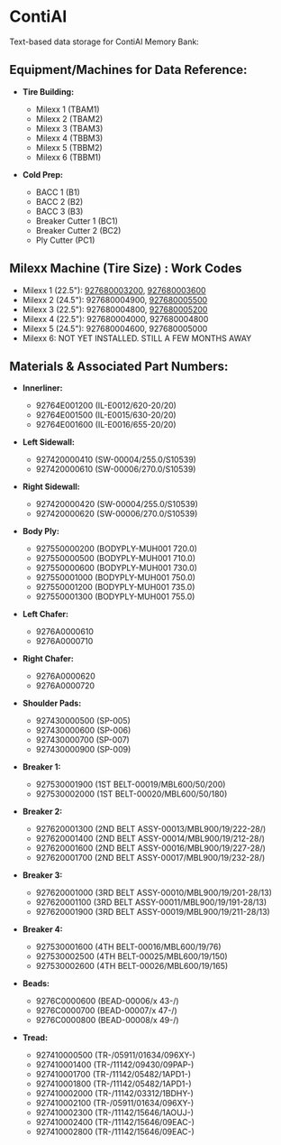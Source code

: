 # ContiAI
Text-based data storage for ContiAI Memory Bank:

## Equipment/Machines for Data Reference:
- **Tire Building:**
   - Milexx 1 (TBAM1)
   - Milexx 2 (TBAM2)
   - Milexx 3 (TBAM3)
   - Milexx 4 (TBBM3)
   - Milexx 5 (TBBM2)
   - Milexx 6 (TBBM1)

- **Cold Prep:**
   - BACC 1 (B1)
   - BACC 2 (B2)
   - BACC 3 (B3)
   - Breaker Cutter 1 (BC1)
   - Breaker Cutter 2 (BC2)
   - Ply Cutter (PC1)

## Milexx Machine (Tire Size) : Work Codes
- Milexx 1 (22.5"): [927680003200](https://github.com/wtyler2505/ContiAI/blob/06d210465532d8f63a02b4a54137cc71d5577df9/Tire%20Specifications/927680003200%20(3200).md), [927680003600](https://github.com/wtyler2505/ContiAI/blob/main/Tire%20Specifications/927680003600%20(3600).md)
- Milexx 2 (24.5"): 927680004900, [927680005500](https://github.com/wtyler2505/ContiAI/blob/1f5bc17d949222b17920e7041af8807edf40d541/Tire%20Specifications/927680005500%20(5500).md)
- Milexx 3 (22.5"): 927680004800, [927680005200](https://github.com/wtyler2505/ContiAI/blob/1f5bc17d949222b17920e7041af8807edf40d541/Tire%20Specifications/927680005200%20(5200).md)
- Milexx 4 (22.5"): 927680004000, 927680004800
- Milexx 5 (24.5"): 927680004600, 927680005000
- Milexx 6: NOT YET INSTALLED. STILL A FEW MONTHS AWAY

## Materials & Associated Part Numbers:
- **Innerliner:**
   - 92764E001200 (IL-E0012/620-20/20)
   - 92764E001500 (IL-E0015/630-20/20)
   - 92764E001600 (IL-E0016/655-20/20)

- **Left Sidewall:**
   - 927420000410 (SW-00004/255.0/S10539)
   - 927420000610 (SW-00006/270.0/S10539)

- **Right Sidewall:**
   - 927420000420 (SW-00004/255.0/S10539)
   - 927420000620 (SW-00006/270.0/S10539)

- **Body Ply:**
   - 927550000200 (BODYPLY-MUH001 720.0)
   - 927550000500 (BODYPLY-MUH001 710.0)
   - 927550000600 (BODYPLY-MUH001 730.0)
   - 927550001000 (BODYPLY-MUH001 750.0)
   - 927550001200 (BODYPLY-MUH001 735.0)
   - 927550001300 (BODYPLY-MUH001 755.0)

- **Left Chafer:**
   - 9276A0000610
   - 9276A0000710

- **Right Chafer:**
   - 9276A0000620
   - 9276A0000720

- **Shoulder Pads:**
   - 927430000500 (SP-005)
   - 927430000600 (SP-006)
   - 927430000700 (SP-007)
   - 927430000900 (SP-009)

- **Breaker 1:**
   - 927530001900 (1ST BELT-00019/MBL600/50/200)
   - 927530002000 (1ST BELT-00020/MBL600/50/180)

- **Breaker 2:**
   - 927620001300 (2ND BELT ASSY-00013/MBL900/19/222-28/)
   - 927620001400 (2ND BELT ASSY-00014/MBL900/19/212-28/)
   - 927620001600 (2ND BELT ASSY-00016/MBL900/19/227-28/)
   - 927620001700 (2ND BELT ASSY-00017/MBL900/19/232-28/)

- **Breaker 3:**
   - 927620001000 (3RD BELT ASSY-00010/MBL900/19/201-28/13)
   - 927620001100 (3RD BELT ASSY-00011/MBL900/19/191-28/13)
   - 927620001900 (3RD BELT ASSY-00019/MBL900/19/211-28/13)

- **Breaker 4:**
   - 927530001600 (4TH BELT-00016/MBL600/19/76)
   - 927530002500 (4TH BELT-00025/MBL600/19/150)
   - 927530002600 (4TH BELT-00026/MBL600/19/165)

- **Beads:**
   - 9276C0000600 (BEAD-00006/x 43-/)
   - 9276C0000700 (BEAD-00007/x 47-/)
   - 9276C0000800 (BEAD-00008/x 49-/)

- **Tread:**
   - 927410000500 (TR-/05911/01634/096XY-)
   - 927410001400 (TR-/11142/09430/09PAP-)
   - 927410001700 (TR-/11142/05482/1APD1-)
   - 927410001800 (TR-/11142/05482/1APD1-)
   - 927410002000 (TR-/11142/03312/1BDHY-)
   - 927410002100 (TR-/05911/01634/096XY-)
   - 927410002300 (TR-/11142/15646/1AOUJ-)
   - 927410002400 (TR-/11142/15646/09EAC-)
   - 927410002800 (TR-/11142/15646/09EAC-)

